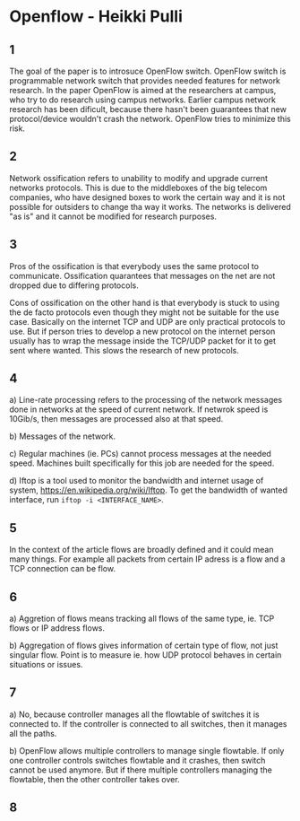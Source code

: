 # Openflow - Heikki Pulli

## 1

The goal of the paper is to introsuce OpenFlow switch. OpenFlow switch is programmable network switch that provides needed features for network research. In the paper OpenFlow is aimed at the researchers at campus, who try to do research using campus networks. Earlier campus network research has been dificult, because there hasn't been guarantees that new protocol/device wouldn't crash the network. OpenFlow tries to minimize this risk.

## 2

Network ossification refers to unability to modify and upgrade current networks protocols. This is due to the middleboxes of the big telecom companies, who have designed boxes to work the certain way and it is not possible for outsiders to change tha way it works. The networks is delivered "as is" and it cannot be modified for research purposes.

## 3

Pros of the ossification is that everybody uses the same protocol to communicate. Ossification quarantees that messages on the net are not dropped due to differing protocols.

Cons of ossification on the other hand is that everybody is stuck to using the de facto protocols even though they might not be suitable for the use case. Basically on the internet TCP and UDP are only practical protocols to use. But if person tries to develop a new protocol on the internet person usually has to wrap the message inside the TCP/UDP packet for it to get sent where wanted. This slows the research of new protocols.

## 4

a) Line-rate processing refers to the processing of the network messages done in networks at the speed of current network. If netwrok speed is 10Gib/s, then messages are processed also at that speed.

b) Messages of the network.

c) Regular machines (ie. PCs) cannot process messages at the needed speed. Machines built specifically for this job are needed for the speed.

d) Iftop is a tool used to monitor the bandwidth and internet usage of system, <https://en.wikipedia.org/wiki/Iftop>. To get the bandwidth of wanted interface, run ```iftop -i <INTERFACE_NAME>```.

## 5

In the context of the article flows are broadly defined and it could mean many things. For example all packets from certain IP adress is a flow and a TCP connection can be flow.

## 6

a) Aggretion of flows means tracking all flows of the same type, ie. TCP flows or IP address flows.

b) Aggregation of flows gives information of certain type of flow, not just singular flow. Point is to measure ie. how UDP protocol behaves in certain situations or issues.

## 7

a) No, because controller manages all the flowtable of switches it is connected to. If the controller is connected to all switches, then it manages all the paths.

b) OpenFlow allows multiple controllers to manage single flowtable. If only one controller controls switches flowtable and it crashes, then switch cannot be used anymore. But if there multiple controllers managing the flowtable, then the other controller takes over.

## 8
